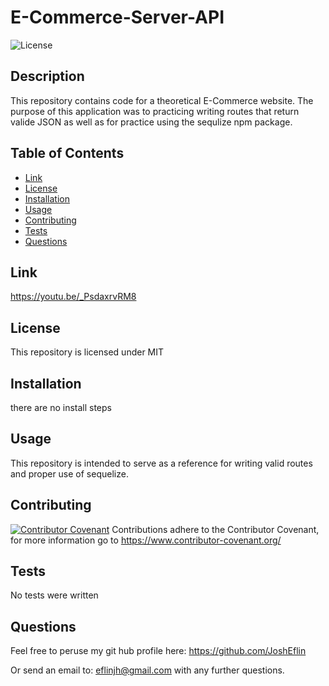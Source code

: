 # E-Commerce-Server-API
![License](https://img.shields.io/badge/license-MIT-blue?logo=github)

## Description
This repository contains code for a theoretical E-Commerce website.  The purpose of this  application was to practicing writing routes that return valide JSON as well as for practice using the sequlize npm package.

## Table of Contents
- [Link](#link)
- [License](#license)
- [Installation](#installation)
- [Usage](#usage)
- [Contributing](#contributing)
- [Tests](#tests)
- [Questions](#Questions)

## Link
  https://youtu.be/_PsdaxrvRM8
## License
 This repository is licensed under
    MIT
 ## Installation
 there are no install steps

 ## Usage
 This repository is intended to serve as a reference for  writing valid routes and proper use of sequelize.

 ## Contributing
 [![Contributor Covenant](https://img.shields.io/badge/Contributor%20Covenant-2.1-4baaaa.svg)](code_of_conduct.md) Contributions adhere to the Contributor Covenant, for more information go to https://www.contributor-covenant.org/

 ## Tests
 No tests were written

 ## Questions

 Feel free to peruse my git hub profile here:
 https://github.com/JoshEflin

 Or send an email to:
 eflinjh@gmail.com
 with  any further questions.

